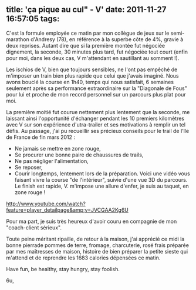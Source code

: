 title: 'ça pique au cul" - V'
date: 2011-11-27 16:57:05
tags:
---

C'est la formule employée ce matin par mon collègue de jeux sur le semi-marathon d'Andresy (78), en référence à la superbe côte de 4%, gravie à deux reprises. Autant dire que si la première montée fut négociée dignement, la seconde, 30 minutes plus tard, fut négociée tout court (enfin pour moi, dans les deux cas, V m'attendant en sautillant au somment !).

Les ischios de V, bien que toujours sensibles, ne l'ont pas empêché de m'imposer un train bien plus rapide que celui que j'avais imaginé. Nous avons bouclé la course en 1h40, temps qui nous satisfait, 6 semaines seulement après sa performance extraordinaire sur la "Diagonale de Fous" pour lui et proche de mon record personnel sur un parcours plus plat pour moi.

La première moitié fut courue nettement plus lentement que la seconde, me laissant ainsi l'opportunité d'échanger pendant les 10 premiers kilomètres avec V sur son expérience d'utra-trailer et ses motivations à remplir un tel défis. Au passage, j'ai pu recueillir ses précieux conseils pour le trail de l'île de France de fin mars 2012 :

*   Ne jamais se mettre en zone rouge,
*   Se procurer une bonne paire de chaussures de trails,
*   Ne pas négliger l'alimentation,
*   Se reposer,
*   Courir longtemps, lentement lors de la préparation.
Voici une vidéo vous faisant vivre la course "de l'intérieur", suivie d'une vue 3D du parcours. Le finish est rapide, V. m'impose une allure d'enfer, je suis au taquet, en zone rouge !

http://www.youtube.com/watch?feature=player_detailpage&amp;v=JVCGAA2Kg6U

Pour ma part, je suis très heureux d'avoir couru en compagnie de mon "coach-client sérieux".

Toute peine méritant ripaille, de retour à la maison, j'ai apprécié ce midi la bonne pierrade pommes de terre, fromage, charcuterie, rosé frais préparée par mes maîtresses de maison, histoire de bien préparer la petite sieste qui m'attend et de reprendre les 1683 calories dépensées ce matin.

Have fun, be healthy, stay hungry, stay foolish.

6u,
